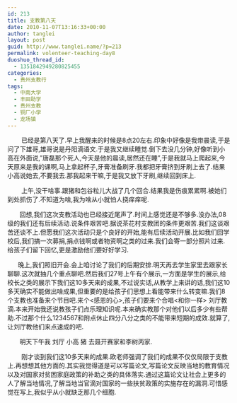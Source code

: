 ```yaml
---
id: 213
title: 支教第八天
date: 2010-11-07T13:16:33+00:00
author: tanglei
layout: post
guid: http://www.tanglei.name/?p=213
permalink: volenteer-teaching-day8
duoshuo_thread_id:
  - 1351842949280825455
categories:
  - 贵州支教行
tags:
  - 中南大学
  - 丰田助学
  - 贵州支教
  - 铜厂小学
  - 龙场镇
---
```

        已经是第八天了.早上我醒来的时候是8点20左右.印象中好像是我带晨读,于是问了下雄哥,雄哥说是丹阳滴语文.于是我又继续睡觉.倒下去没几分钟,好像听到小高在外面说,”唐磊那个死人,今天是他的晨读,居然还在睡”,于是我就马上爬起来,今天原来是我的课啊,马上拿起杯子,牙膏准备刷牙.我都把牙膏挤到牙刷上去了.结果小高说她去,不要我去.那我起来干嘛,于是我又放下牙刷,继续回到床上.

        上午,没干啥事.跟猪和包谷粒儿大战了几个回合.结果我是伤痕累累啊.被她们到处抓伤了.不知道为啥,我为啥从小就怕人挠痒痒呢.

       回想,我们这次支教活动也已经接近尾声了.时间上感觉还是不够多.没办法,08级的我们还有后续活动.说条件艰苦吧.据说茶花村支教团的条件更艰苦.我们这谈艰苦还谈不上.但愿我们这次活动只是个良好的开始,能有后续活动开展.比如我们回学校后,我们搞一次募捐,捐点钱啊或者物资啊之类的过来.我们会寄一部分照片过来.给孩子们留下回忆,更是激励他们要好好学习.

      晚上,我们照旧开会.会上咱讨论了我们的后期安排.明天再去学生家里去跟家长聊聊.这次就抽几个重点聊吧.然后我们27号上午有个展示,一方面是学生的展示,给校长之类的展示下我们这10多天来的成果,不过说实话,从教学上来讲的话,我们这10多天确实不能做出啥成果,但重要的是给孩子们思想上看能带来什么转变嘛.我们8个支教也准备来个节目吧.来个<感恩的心>,孩子们要来个合唱<和你一样> 刘厅教滴.本来开始我还说教孩子们点乐理知识呢.本来确实教那个对他们以后多少有些帮助.不过那个什么1234567和附点休止四分八分之类的不能带来短期的成效.就算了,让刘厅教他们来点速成的吧.

       明天下午我 刘厅 小高 猪 去聂开赛家和李树丙家.

        刚才谈到我们这10多天来的成果.欧老师强调了我们的成果不仅仅局限于支教上.再想想其他方面的.其实我觉得道是可以写篇论文,写篇论文反映当地的教育情况以及对国家对贫困家庭政策的补助之类的具体落实.通过这篇论文让社会上更多的人了解当地情况,了解当地当官滴对国家的一些扶贫政策的实施存在的漏洞.可惜感觉在写上,我似乎从小就缺乏那几个细胞.
